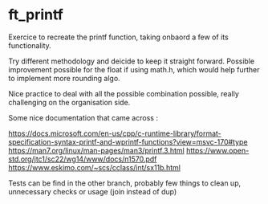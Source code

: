# ft_printf

Exercice to recreate the printf function, taking onbaord a few of its functionality.

Try different methodology and deicide to keep it straight forward.
Possible improvement possible for the float if using math.h, which would help further to implement more rounding algo.


Nice practice to deal with all the possible combination possible, really challenging on the organisation side.

Some nice documentation that came across :

https://docs.microsoft.com/en-us/cpp/c-runtime-library/format-specification-syntax-printf-and-wprintf-functions?view=msvc-170#type
https://man7.org/linux/man-pages/man3/printf.3.html
https://www.open-std.org/jtc1/sc22/wg14/www/docs/n1570.pdf
https://www.eskimo.com/~scs/cclass/int/sx11b.html

Tests can be find in the other branch, probably few things to clean up, unnecessary checks or usage (join instead of dup)

